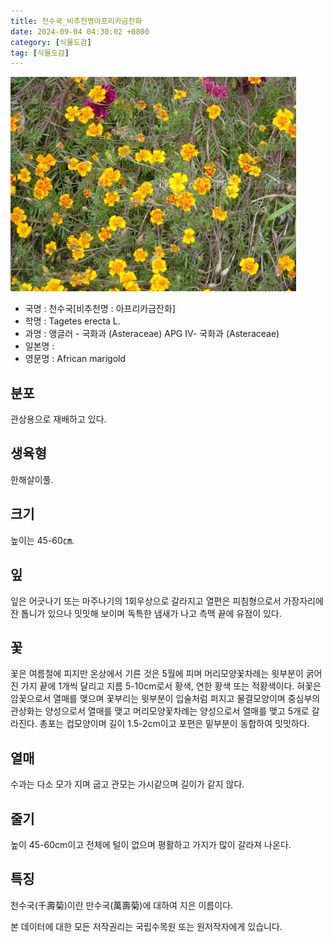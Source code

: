 ```yaml
---
title: 천수국_비추천명아프리카금잔화
date: 2024-09-04 04:30:02 +0800
category: [식물도감]
tag: [식물도감]
---
```




![천수국[비추천명 : 아프리카금잔화]](/assets/img/fileUpload/plants/basic/Compositae/Tagetes/22261/1_th2.JPG)
- 국명 : 천수국[비추천명 : 아프리카금잔화]
- 학명 : Tagetes erecta L.
- 과명 : 앵글러 - 국화과 (Asteraceae) APG Ⅳ- 국화과 (Asteraceae)
- 일본명 : 
- 영문명 : African marigold


## 분포
관상용으로 재배하고 있다.
## 생육형
한해살이풀.
## 크기
높이는 45-60㎝.
## 잎
잎은 어긋나기 또는 마주나기의 1회우상으로 갈라지고 열편은 피침형으로서 가장자리에 잔 톱니가 있으나 밋밋해 보이며 독특한 냄새가 나고 측맥 끝에 유점이 있다.
## 꽃
꽃은 여름철에 피지만 온상에서 기른 것은 5월에 피며 머리모양꽃차례는 윗부분이 굵어진 가지 끝에 1개씩 달리고 지름 5-10cm로서 황색, 연한 황색 또는 적황색이다. 혀꽃은 암꽃으로서 열매를 맺으며 꽃부리는 윗부분이 입술처럼 퍼지고 물결모양이며 중심부의 관상화는 양성으로서 열매를 맺고 머리모양꽃차례는 양성으로서 열매를 맺고 5개로 갈라진다. 총포는 컵모양이며 길이 1.5-2cm이고 포편은 밑부분이 동합하여 밋밋하다.
## 열매
수과는 다소 모가 지며 굽고 관모는 가시같으며 길이가 같지 않다.
## 줄기
높이 45-60cm이고 전체에 털이 없으며 평활하고 가지가 많이 갈라져 나온다.
## 특징
천수국(千壽菊)이란 만수국(萬壽菊)에 대하여 지은 이름이다.






본 데이터에 대한 모든 저작권리는 국립수목원 또는 원저작자에게 있습니다.
